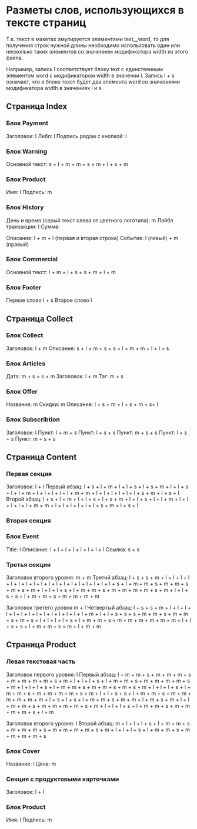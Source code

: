 # Разметы слов, использующихся в тексте страниц
Т.к. текст в макетах эмулируется элементами text__word, то для получения строк нужной длины необходимо использовать один или несколько таких элементов со значением модификатора width из этого файла.

Например, запись l соответствует блоку text с единственным элементом word с модификатором width в значении l.
Запись l + s означает, что в блоке текст будет два элемента word со значениями модификатора width в значениях l и s.

## Страница Index
### Блок Payment

Заголовок: l
Лебл: l
Подпись рядом с кнопкой: l

### Блок Warning
Основной текст: s + l + m + m + s + m + l + s + m

### Блок Product
Имя: l
Подпись: m

### Блок History
День и время (серый текст слева от цветного логотипа): m
Лэйбл транзакции: l
Сумма: 

Описание: l + m + l (первая и вторая строка)
Событие: l (левый) + m (правый)

### Блок Commercial
Основной текст: l + m + l + s + s + m + l + m

### Блок Footer
Первое слово l + s
Второе слово l



## Страница Collect
### Блок Collect
Заголовок: l + m
Описание: s + l + m + s + s + l + m + m + l + l + s

### Блок Articles
Дата: m + s + s + m
Заголовок: l + m
Тэг: m + s

### Блок Offer
Название: m
Скидки: m
Описание: l + s + m + l + s + m + s+ l

### Блок Subscribtion
Заголовок: l
Пункт: l + m + s
Пункт: l + s + s
Пункт: m + s + s
Пункт: l + s + s
Пункт: m + s + s



## Страница Content
### Первая секция
Заголовок: l + l
Первый абзац: l + s + l + m + l + l + s + l + s + m + l + l + s + l + l + m + l + l + l + l + l + m + m + l + l + l + l + l + l + s + m + l + s + l
Второй абзац: l + s + l + m + l + l + s + l + s + m + l + l + s + l + l + m + l + l + l + l + l + m + m + l + l + l + l + l + l + s + m + l + s + l

### Вторая секция
### Блок Event
Title: l
Описание: l + l + l + l + l + l + l + l
Ссылка: s + s

### Третья секция
Заголовок второго уровня: m + m
Третий абзац: l + s + s + m + l + l + l + l + l + l + l + l + l + l + l + l + l + l + l + l + l + l + s + l + m + m + s + m + m + s + m + s + m + l + l + l + s + l + m + m + s + m + m + m + m + s + m + l + l + s + s + l + m + m + s + m + m + m + m

Заголовок третего уровня m + l
Четвертый абзац: l + s + s + m + l + l + l + l + l + l + l + l + l + l + l + l + l + l + m + l + l + s + s + s + m + m + s + m + m + s + m + s + l + l + l + l + s + l + m + m + s + m + m + m + m + m + m + l + l + s + s + l + m + m + s + m + l + m + m



## Страница Product
### Левая текстовая часть
Заголовок первого уровня: l
Первый абзац: l + m + m + s + m + m + m + s + m + m + m + m + s + m + l + l + l + s + l + m + m + s + m + m + m + m + s + m + l + l + l + s + l + m + m + s + m + m + s + m + s + m + l + l + l + s + l + m + m + s + m + m + m + m + s + m + l + l + s + s + l + m + m + s + m + m + m + m + m + m + l + s + l + s + l + m + m + s + m + m + l + m + s + m + l + l + m + m + s + m + m + m + m + s + m + l + l + l + s + l + m + m + s + m + m + m + m + s + l + m

Заголовок второго уровня: l
Второй абзац: m + l + l + l + s + l + m + m + s + m + m + m + s + m + m + m + m + s + m + l + l + l + s + l + m + m + s + m + m + m + m + s

### Блок Cover
Название: l
Цена: m

### Секция с продуктовыми карточками
Заголовок: l + l

### Блок Product
Имя: l
Подпись: m